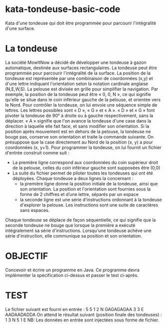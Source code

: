 # kata-tondeuse-basic-code
Kata d'une tondeuse qui doit être programmée pour parcourir l'intégralité d'une surface.

# La tondeuse
La société MowItNow a décidé de développer une tondeuse à gazon automatique, destinée aux surfaces rectangulaires.
La tondeuse peut être programmée pour parcourir l'intégralité de la surface. La position de la tondeuse est représentée par une combinaison de coordonnées (x,y) et d'une lettre indiquant l'orientation selon la notation cardinale anglaise (N,E,W,S).
La pelouse est divisée en grille pour simplifier la navigation.
Par exemple, la position de la tondeuse peut être « 0, 0, N », ce qui signifie qu'elle se situe dans le coin inférieur gauche de la pelouse, et orientée vers le Nord.
Pour contrôler la tondeuse, on lui envoie une séquence simple de lettres. Les lettres possibles sont « D », « G » et « A ». « D » et « G » font pivoter la tondeuse de 90° à droite ou à gauche respectivement, sans la déplacer. « A » signifie que l'on avance la tondeuse d'une case dans la direction à laquelle elle fait face, et sans modifier son orientation.
Si la position après mouvement est en dehors de la pelouse, la tondeuse ne bouge pas, conserve son orientation et traite la commande suivante.
On présuppose que la case directement au Nord de la position (x, y) a pour coordonnées (x, y+1).
Pour programmer la tondeuse, on lui fournit un fichier d'entrée construit comme suit :
* La première ligne correspond aux coordonnées du coin supérieur droit de la
pelouse, celles du coin inférieur gauche sont supposées être (0,0)
* La suite du fichier permet de piloter toutes les tondeuses qui ont été
déployées. Chaque tondeuse a deux lignes la concernant :
   * la première ligne donne la position initiale de la tondeuse, ainsi que son orientation. La position et l'orientation sont fournies sous la forme de 2 chiffres et d’une lettre, séparés par un espace
   * la seconde ligne est une série d'instructions ordonnant à la tondeuse d'explorer la pelouse. Les instructions sont une suite de caractères sans espaces.

Chaque tondeuse se déplace de façon séquentielle, ce qui signifie que la seconde tondeuse ne bouge que lorsque la première a exécuté intégralement sa série d'instructions.
Lorsqu'une tondeuse achève une série d'instruction, elle communique sa position et son orientation.

# OBJECTIF
Concevoir et écrire un programme en Java. Ce programme devra implémenter la
spécification ci-dessus et passer le test ci-après.

# TEST
Le fichier suivant est fourni en entrée : 
5 5 1 2 N GAGAGAGAA 3 3 E AADAADADDA
On attend le résultat suivant (position finale des tondeuses) : 
1 3 N 5 1 E 
NB: Les données en entrée sont injectées sous forme de fichier.
